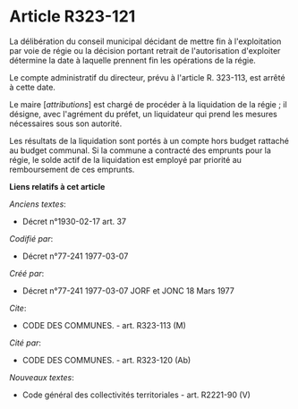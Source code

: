 # Article R323-121

La délibération du conseil municipal décidant de mettre fin à l'exploitation par voie de régie ou la décision portant retrait
de l'autorisation d'exploiter détermine la date à laquelle prennent fin les opérations de la régie.

Le compte administratif du directeur, prévu à l'article R. 323-113, est arrêté à cette date.

Le maire [*attributions*] est chargé de procéder à la liquidation de la régie ; il désigne, avec l'agrément du préfet, un
liquidateur qui prend les mesures nécessaires sous son autorité.

Les résultats de la liquidation sont portés à un compte hors budget rattaché au budget communal. Si la commune a contracté
des emprunts pour la régie, le solde actif de la liquidation est employé par priorité au remboursement de ces emprunts.

**Liens relatifs à cet article**

_Anciens textes_:

  - Décret n°1930-02-17 art. 37

_Codifié par_:

  - Décret n°77-241 1977-03-07

_Créé par_:

  - Décret n°77-241 1977-03-07 JORF et JONC 18 Mars 1977

_Cite_:

  - CODE DES COMMUNES. - art. R323-113 (M)

_Cité par_:

  - CODE DES COMMUNES. - art. R323-120 (Ab)

_Nouveaux textes_:

  - Code général des collectivités territoriales - art. R2221-90 (V)
